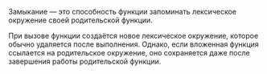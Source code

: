 Замыкание — это способность функции запоминать лексическое окружение своей родительской функции.

При вызове функции создаётся новое лексическое окружение, которое обычно удаляется после выполнения. Однако, если вложенная функция ссылается на родительское окружение, оно сохраняется даже после завершения работы родительской функции.
